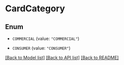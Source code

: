 # CardCategory

## Enum


* `COMMERCIAL` (value: `"COMMERCIAL"`)

* `CONSUMER` (value: `"CONSUMER"`)


[[Back to Model list]](../README.md#documentation-for-models) [[Back to API list]](../README.md#documentation-for-api-endpoints) [[Back to README]](../README.md)


